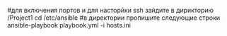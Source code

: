 
#для  включения портов и для  насторйки ssh зайдите в дирикторию /Project1
cd /etc/ansible
#в директории пропишите следующие строки 
ansible-playbook playbook.yml -i hosts.ini
